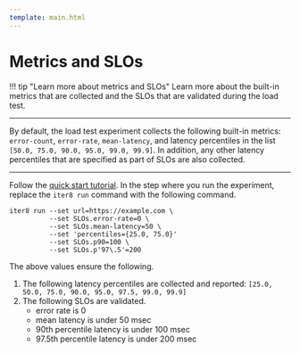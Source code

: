 ```yaml
---
template: main.html
---
```


# Metrics and SLOs

!!! tip "Learn more about metrics and SLOs"
    Learn more about the built-in metrics that are collected and the SLOs that are validated during the load test.

***

By default, the load test experiment collects the following built-in metrics: `error-count`, `error-rate`, `mean-latency`, and latency percentiles in the list `[50.0, 75.0, 90.0, 95.0, 99.0, 99.9]`. In addition, any other latency percentiles that are specified as part of SLOs are also collected.

***

Follow the [quick start tutorial](../../getting-started/your-first-experiment.md). In the step where you run the experiment, replace the `iter8 run` command with the following command.

```shell
iter8 run --set url=https://example.com \
          --set SLOs.error-rate=0 \
          --set SLOs.mean-latency=50 \
          --set 'percentiles={25.0, 75.0}'
          --set SLOs.p90=100 \
          --set SLOs.p'97\.5'=200
```

The above values ensure the following.

1.  The following latency percentiles are collected and reported: `[25.0, 50.0, 75.0, 90.0, 95.0, 97.5, 99.0, 99.9]`
2.  The following SLOs are validated.
    - error rate is 0
    - mean latency is under 50 msec
    - 90th percentile latency is under 100 msec
    - 97.5th percentile latency is under 200 msec


